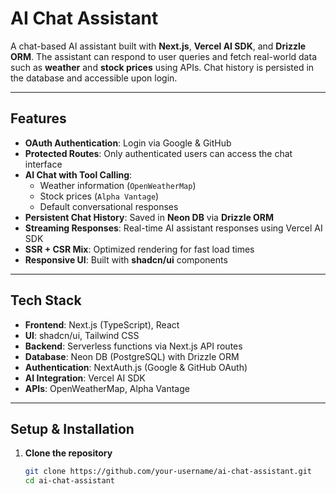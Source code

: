 # AI Chat Assistant

A chat-based AI assistant built with **Next.js**, **Vercel AI SDK**, and **Drizzle ORM**. The assistant can respond to user queries and fetch real-world data such as **weather** and **stock prices** using APIs. Chat history is persisted in the database and accessible upon login.

---

## Features

- **OAuth Authentication**: Login via Google & GitHub  
- **Protected Routes**: Only authenticated users can access the chat interface  
- **AI Chat with Tool Calling**:  
  - Weather information (`OpenWeatherMap`)  
  - Stock prices (`Alpha Vantage`)  
  - Default conversational responses  
- **Persistent Chat History**: Saved in **Neon DB** via **Drizzle ORM**  
- **Streaming Responses**: Real-time AI assistant responses using Vercel AI SDK  
- **SSR + CSR Mix**: Optimized rendering for fast load times  
- **Responsive UI**: Built with **shadcn/ui** components  

---

## Tech Stack

- **Frontend**: Next.js (TypeScript), React  
- **UI**: shadcn/ui, Tailwind CSS  
- **Backend**: Serverless functions via Next.js API routes  
- **Database**: Neon DB (PostgreSQL) with Drizzle ORM  
- **Authentication**: NextAuth.js (Google & GitHub OAuth)  
- **AI Integration**: Vercel AI SDK  
- **APIs**: OpenWeatherMap, Alpha Vantage  

---

## Setup & Installation

1. **Clone the repository**
   ```bash
   git clone https://github.com/your-username/ai-chat-assistant.git
   cd ai-chat-assistant
